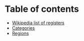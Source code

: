 # Table of contents

* [Wikipedia list of registers](README.md)
* [Categories](categories.md)
* [Regions](regions.md)